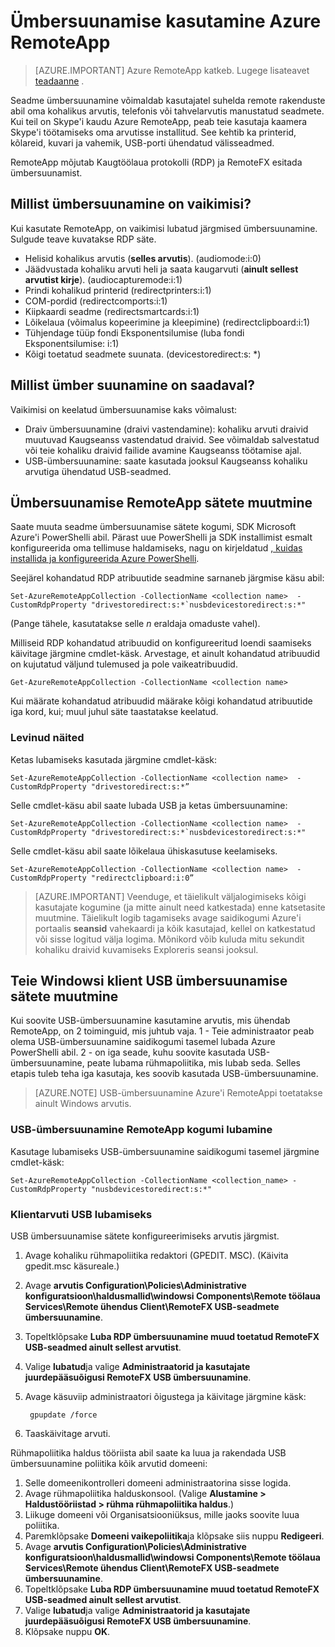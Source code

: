 <properties
    pageTitle="Ümbersuunamise kasutamine Azure RemoteApp | Microsoft Azure'i"
    description="Saate teada, kuidas konfigureerimine ja kasutamine ümbersuunamise RemoteApp"
    services="remoteapp"
    documentationCenter=""
    authors="lizap"
    manager="mbaldwin" />

<tags
    ms.service="remoteapp"
    ms.workload="compute"
    ms.tgt_pltfrm="na"
    ms.devlang="na"
    ms.topic="article"
    ms.date="08/15/2016"
    ms.author="elizapo" />

# <a name="using-redirection-in-azure-remoteapp"></a>Ümbersuunamise kasutamine Azure RemoteApp

> [AZURE.IMPORTANT]
> Azure RemoteApp katkeb. Lugege lisateavet [teadaanne](https://go.microsoft.com/fwlink/?linkid=821148) .

Seadme ümbersuunamine võimaldab kasutajatel suhelda remote rakenduste abil oma kohalikus arvutis, telefonis või tahvelarvutis manustatud seadmete. Kui teil on Skype'i kaudu Azure RemoteApp, peab teie kasutaja kaamera Skype'i töötamiseks oma arvutisse installitud. See kehtib ka printerid, kõlareid, kuvari ja vahemik, USB-porti ühendatud välisseadmed.

RemoteApp mõjutab Kaugtöölaua protokolli (RDP) ja RemoteFX esitada ümbersuunamist.

## <a name="what-redirection-is-enabled-by-default"></a>Millist ümbersuunamine on vaikimisi?
Kui kasutate RemoteApp, on vaikimisi lubatud järgmised ümbersuunamine. Sulgude teave kuvatakse RDP säte.

- Helisid kohalikus arvutis (**selles arvutis**). (audiomode:i:0)
- Jäädvustada kohaliku arvuti heli ja saata kaugarvuti (**ainult sellest arvutist kirje**). (audiocapturemode:i:1)
- Prindi kohalikud printerid (redirectprinters:i:1)
- COM-pordid (redirectcomports:i:1)
- Kiipkaardi seadme (redirectsmartcards:i:1)
- Lõikelaua (võimalus kopeerimine ja kleepimine) (redirectclipboard:i:1)
- Tühjendage tüüp fondi Eksponentsilumise (luba fondi Eksponentsilumise: i:1)
- Kõigi toetatud seadmete suunata. (devicestoredirect:s: *)

## <a name="what-other-redirection-is-available"></a>Millist ümber suunamine on saadaval?
Vaikimisi on keelatud ümbersuunamise kaks võimalust:

- Draiv ümbersuunamine (draivi vastendamine): kohaliku arvuti draivid muutuvad Kaugseanss vastendatud draivid. See võimaldab salvestatud või teie kohaliku draivid failide avamine Kaugseanss töötamise ajal.
- USB-ümbersuunamine: saate kasutada jooksul Kaugseanss kohaliku arvutiga ühendatud USB-seadmed.

## <a name="change-your-redirection-settings-in-remoteapp"></a>Ümbersuunamise RemoteApp sätete muutmine
Saate muuta seadme ümbersuunamise sätete kogumi, SDK Microsoft Azure'i PowerShelli abil. Pärast uue PowerShelli ja SDK installimist esmalt konfigureerida oma tellimuse haldamiseks, nagu on kirjeldatud [, kuidas installida ja konfigureerida Azure PowerShelli](../powershell-install-configure.md).

Seejärel kohandatud RDP atribuutide seadmine sarnaneb järgmise käsu abil:

    Set-AzureRemoteAppCollection -CollectionName <collection name>  -CustomRdpProperty "drivestoredirect:s:*`nusbdevicestoredirect:s:*"

(Pange tähele, kasutatakse selle *n* eraldaja omaduste vahel).

Milliseid RDP kohandatud atribuudid on konfigureeritud loendi saamiseks käivitage järgmine cmdlet-käsk. Arvestage, et ainult kohandatud atribuudid on kujutatud väljund tulemused ja pole vaikeatribuudid.  

    Get-AzureRemoteAppCollection -CollectionName <collection name>

Kui määrate kohandatud atribuudid määrake kõigi kohandatud atribuutide iga kord, kui; muul juhul säte taastatakse keelatud.   

### <a name="common-examples"></a>Levinud näited
Ketas lubamiseks kasutada järgmine cmdlet-käsk:  

    Set-AzureRemoteAppCollection -CollectionName <collection name>  -CustomRdpProperty "drivestoredirect:s:*”

Selle cmdlet-käsu abil saate lubada USB ja ketas ümbersuunamine:

    Set-AzureRemoteAppCollection -CollectionName <collection name>  -CustomRdpProperty "drivestoredirect:s:*`nusbdevicestoredirect:s:*"

Selle cmdlet-käsu abil saate lõikelaua ühiskasutuse keelamiseks.  

    Set-AzureRemoteAppCollection -CollectionName <collection name>  -CustomRdpProperty "redirectclipboard:i:0”

> [AZURE.IMPORTANT] Veenduge, et täielikult väljalogimiseks kõigi kasutajate kogumine (ja mitte ainult need katkestada) enne katsetasite muutmine. Täielikult logib tagamiseks avage saidikogumi Azure'i portaalis **seansid** vahekaardi ja kõik kasutajad, kellel on katkestatud või sisse logitud välja logima. Mõnikord võib kuluda mitu sekundit kohaliku draivid kuvamiseks Exploreris seansi jooksul.

## <a name="change-usb-redirection-settings-on-your-windows-client"></a>Teie Windowsi klient USB ümbersuunamise sätete muutmine

Kui soovite USB-ümbersuunamine kasutamine arvutis, mis ühendab RemoteApp, on 2 toiminguid, mis juhtub vaja. 1 - Teie administraator peab olema USB-ümbersuunamine saidikogumi tasemel lubada Azure PowerShelli abil. 2 - on iga seade, kuhu soovite kasutada USB-ümbersuunamine, peate lubama rühmapoliitika, mis lubab seda. Selles etapis tuleb teha iga kasutaja, kes soovib kasutada USB-ümbersuunamine.

> [AZURE.NOTE] USB-ümbersuunamine Azure'i RemoteAppi toetatakse ainult Windows arvutis.

### <a name="enable-usb-redirection-for-the-remoteapp-collection"></a>USB-ümbersuunamine RemoteApp kogumi lubamine
Kasutage lubamiseks USB-ümbersuunamine saidikogumi tasemel järgmine cmdlet-käsk:

    Set-AzureRemoteAppCollection -CollectionName <collection_name> -CustomRdpProperty "nusbdevicestoredirect:s:*"

### <a name="enable-usb-redirection-for-the-client-computer"></a>Klientarvuti USB lubamiseks

USB ümbersuunamise sätete konfigureerimiseks arvutis järgmist.

1. Avage kohaliku rühmapoliitika redaktori (GPEDIT. MSC). (Käivita gpedit.msc käsureale.)
2. Avage **arvutis Configuration\Policies\Administrative konfiguratsioon\haldusmallid\windowsi Components\Remote töölaua Services\Remote ühendus Client\RemoteFX USB-seadmete ümbersuunamine**.
3. Topeltklõpsake **Luba RDP ümbersuunamine muud toetatud RemoteFX USB-seadmed ainult sellest arvutist**.
4. Valige **lubatud**ja valige **Administraatorid ja kasutajate juurdepääsuõigusi RemoteFX USB ümbersuunamine**.
5. Avage käsuviip administraatori õigustega ja käivitage järgmine käsk:

        gpupdate /force
6. Taaskäivitage arvuti.

Rühmapoliitika haldus tööriista abil saate ka luua ja rakendada USB ümbersuunamine poliitika kõik arvutid domeeni:

1. Selle domeenikontrolleri domeeni administraatorina sisse logida.
2. Avage rühmapoliitika halduskonsool. (Valige **Alustamine > Haldustööriistad > rühma rühmapoliitika haldus**.)
3. Liikuge domeeni või Organisatsiooniüksus, mille jaoks soovite luua poliitika.
4. Paremklõpsake **Domeeni vaikepoliitika**ja klõpsake siis nuppu **Redigeeri**.
5. Avage **arvutis Configuration\Policies\Administrative konfiguratsioon\haldusmallid\windowsi Components\Remote töölaua Services\Remote ühendus Client\RemoteFX USB-seadmete ümbersuunamine**.
6. Topeltklõpsake **Luba RDP ümbersuunamine muud toetatud RemoteFX USB-seadmed ainult sellest arvutist**.
7. Valige **lubatud**ja valige **Administraatorid ja kasutajate juurdepääsuõigusi RemoteFX USB ümbersuunamine**.
8. Klõpsake nuppu **OK**.  
